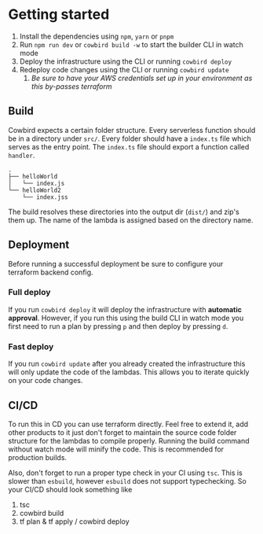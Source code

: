 # Getting started

1. Install the dependencies using `npm`, `yarn` or `pnpm`
1. Run `npm run dev` or `cowbird build -w` to start the builder CLI in watch mode
2. Deploy the infrastructure using the CLI or running `cowbird deploy`
3. Redeploy code changes using the CLI or running `cowbird update`
    1. _Be sure to have your AWS credentials set up in your environment as this by-passes terraform_

## Build

Cowbird expects a certain folder structure. Every serverless function should be in a directory under `src/`. Every
folder
should have a `index.ts` file which serves as the entry point. The `index.ts` file should export a function
called `handler`.

```
.
├── helloWorld
│   └── index.js
└── helloWorld2
    └── index.jss
```

The build resolves these directories into the output dir (`dist/`) and zip's them up. The name of the lambda
is assigned based on the directory name.

## Deployment

Before running a successful deployment be sure to configure your terraform backend config.

### Full deploy

If you run `cowbird deploy` it will deploy the infrastructure with **automatic approval**. However, if you run this
using the build CLI in watch mode you first need to run a plan by pressing `p` and then deploy by pressing `d`.

### Fast deploy

If you run `cowbird update` after you already created the infrastructure this will only update the code of the lambdas.
This allows you to iterate quickly on your code changes.

## CI/CD

To run this in CD you can use terraform directly. Feel free to extend it, add other products to it just don't forget
to maintain the source code folder structure for the lambdas to compile properly. Running the build command
without watch mode will minify the code. This is recommended for production builds.

Also, don't forget to run a proper type check in your CI using `tsc`. This is slower than `esbuild`, however `esbuild`
does not support typechecking. So your CI/CD should look something like

1. tsc
2. cowbird build
3. tf plan & tf apply / cowbird deploy 


